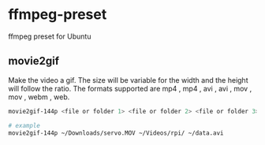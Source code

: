 # ffmpeg-preset
ffmpeg preset for Ubuntu


## movie2gif

Make the video a gif. The size will be variable for the width and the height will follow the ratio.
The formats supported are mp4 , mp4 , avi , avi , mov , mov , webm , web.

```bash
movie2gif-144p <file or folder 1> <file or folder 2> <file or folder 3> <file or folder 4> <file or folder 5> 

# example
movie2gif-144p ~/Downloads/servo.MOV ~/Videos/rpi/ ~/data.avi
```
